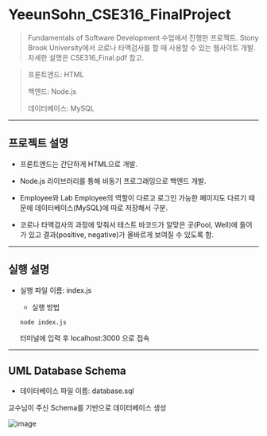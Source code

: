 # YeeunSohn_CSE316_FinalProject
> Fundamentals of Software Development 수업에서 진행한 프로젝트.
> Stony Brook University에서 코로나 타액검사를 할 때 사용할 수 있는 웹사이트 개발.
> 자세한 설명은 CSE316_Final.pdf 참고.

> 프론트엔드: HTML
> 
> 백엔드: Node.js
> 
> 데이터베이스: MySQL

------------------------------------
## 프로젝트 설명
* 프론트엔드는 간단하게 HTML으로 개발.

* Node.js 라이브러리를 통해 비동기 프로그래밍으로 백엔드 개발.

* Employee와 Lab Employee의 역할이 다르고 로그인 가능한 페이지도 다르기 때문에 데이터베이스(MySQL)에 따로 저장해서 구분.

* 코로나 타액검사의 과정에 맞춰서 테스트 바코드가 알맞은 곳(Pool, Well)에 들어가 있고 결과(positive, negative)가 올바르게 보여질 수 있도록 함.
-------------------------
## 실행 설명
* 실행 파일 이름: index.js

  * 실행 방법
  ```
  node index.js
  ```
  터미널에 입력 후 localhost:3000 으로 접속
------------------------------
## UML Database Schema
* 데이터베이스 파일 이름: database.sql

교수님이 주신 Schema를 기반으로 데이터베이스 생성

![image](https://user-images.githubusercontent.com/71821196/124680794-1c244600-df02-11eb-8c21-25b72cc8fbcb.png)

